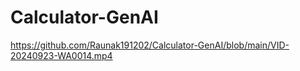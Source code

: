 # Calculator-GenAI

https://github.com/Raunak191202/Calculator-GenAI/blob/main/VID-20240923-WA0014.mp4
